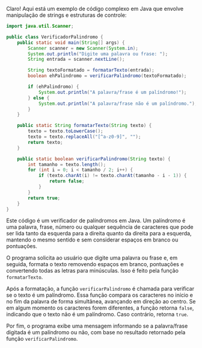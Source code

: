 Claro! Aqui está um exemplo de código complexo em Java que envolve manipulação de strings e estruturas de controle:

```java
import java.util.Scanner;

public class VerificadorPalindromo {
    public static void main(String[] args) {
        Scanner scanner = new Scanner(System.in);
        System.out.println("Digite uma palavra ou frase: ");
        String entrada = scanner.nextLine();

        String textoFormatado = formatarTexto(entrada);
        boolean ehPalindromo = verificarPalindromo(textoFormatado);

        if (ehPalindromo) {
            System.out.println("A palavra/frase é um palíndromo!");
        } else {
            System.out.println("A palavra/frase não é um palíndromo.");
        }
    }

    public static String formatarTexto(String texto) {
        texto = texto.toLowerCase();
        texto = texto.replaceAll("[^a-z0-9]", "");
        return texto;
    }

    public static boolean verificarPalindromo(String texto) {
        int tamanho = texto.length();
        for (int i = 0; i < tamanho / 2; i++) {
            if (texto.charAt(i) != texto.charAt(tamanho - i - 1)) {
                return false;
            }
        }
        return true;
    }
}
```

Este código é um verificador de palíndromos em Java. Um palíndromo é uma palavra, frase, número ou qualquer sequência de caracteres que pode ser lida tanto da esquerda para a direita quanto da direita para a esquerda, mantendo o mesmo sentido e sem considerar espaços em branco ou pontuações. 

O programa solicita ao usuário que digite uma palavra ou frase e, em seguida, formata o texto removendo espaços em branco, pontuações e convertendo todas as letras para minúsculas. Isso é feito pela função `formatarTexto`.

Após a formatação, a função `verificarPalindromo` é chamada para verificar se o texto é um palíndromo. Essa função compara os caracteres no início e no fim da palavra de forma simultânea, avançando em direção ao centro. Se em algum momento os caracteres forem diferentes, a função retorna `false`, indicando que o texto não é um palíndromo. Caso contrário, retorna `true`.

Por fim, o programa exibe uma mensagem informando se a palavra/frase digitada é um palíndromo ou não, com base no resultado retornado pela função `verificarPalindromo`.